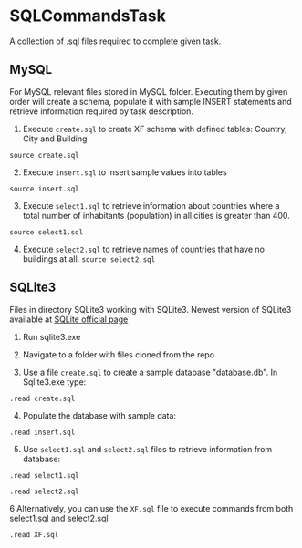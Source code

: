 # SQLCommandsTask

A collection of .sql files required to complete given task. 

MySQL
--------------------

For MySQL relevant files stored in MySQL folder. Executing them by given order will create a schema,
populate it with sample INSERT statements and retrieve information required by task description.

  1. Execute `create.sql` to create XF schema with defined tables: Country, City and Building
  
  `source create.sql`
  
  2. Execute `insert.sql` to insert sample values into tables
  
  `source insert.sql`
  
  3. Execute `select1.sql` to retrieve information about countries where a total number of inhabitants (population) in all cities is greater than 400.
  
  `source select1.sql`
  
  4. Execute `select2.sql` to retrieve names of countries that have no buildings at all.
  `source select2.sql`

SQLite3
-------------------
Files in directory SQLite3 working with SQLite3. Newest version of SQLite3 available at [SQLite official page](https://www.sqlite.org/download.html)

  1. Run sqlite3.exe

  2. Navigate to a folder with files cloned from the repo

  3. Use a file `create.sql` to create a sample database "database.db". In Sqlite3.exe type:

  `.read create.sql`

  4. Populate the database with sample data:

  `.read insert.sql`

  5. Use `select1.sql` and `select2.sql` files to retrieve information from database:

  `.read select1.sql`
  
  `.read select2.sql`

  6 Alternatively, you can use the `XF.sql` file to execute commands from both select1.sql and select2.sql

  `.read XF.sql`
